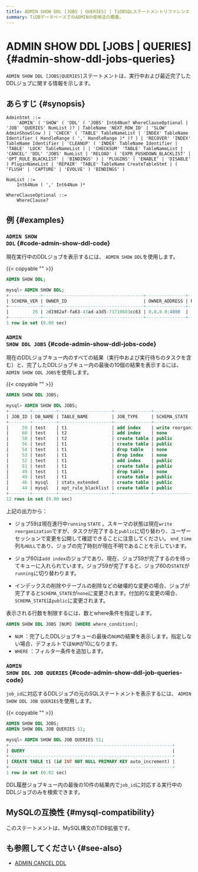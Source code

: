 ```yaml
---
title: ADMIN SHOW DDL [JOBS | QUERIES] | TiDBSQLステートメントリファレンス
summary: TiDBデータベースでのADMINの使用法の概要。
---
```


# ADMIN SHOW DDL [JOBS | QUERIES] {#admin-show-ddl-jobs-queries}

`ADMIN SHOW DDL [JOBS|QUERIES]`ステートメントは、実行中および最近完了したDDLジョブに関する情報を示します。

## あらすじ {#synopsis}

```ebnf+diagram
AdminStmt ::=
    'ADMIN' ( 'SHOW' ( 'DDL' ( 'JOBS' Int64Num? WhereClauseOptional | 'JOB' 'QUERIES' NumList )? | TableName 'NEXT_ROW_ID' | 'SLOW' AdminShowSlow ) | 'CHECK' ( 'TABLE' TableNameList | 'INDEX' TableName Identifier ( HandleRange ( ',' HandleRange )* )? ) | 'RECOVER' 'INDEX' TableName Identifier | 'CLEANUP' ( 'INDEX' TableName Identifier | 'TABLE' 'LOCK' TableNameList ) | 'CHECKSUM' 'TABLE' TableNameList | 'CANCEL' 'DDL' 'JOBS' NumList | 'RELOAD' ( 'EXPR_PUSHDOWN_BLACKLIST' | 'OPT_RULE_BLACKLIST' | 'BINDINGS' ) | 'PLUGINS' ( 'ENABLE' | 'DISABLE' ) PluginNameList | 'REPAIR' 'TABLE' TableName CreateTableStmt | ( 'FLUSH' | 'CAPTURE' | 'EVOLVE' ) 'BINDINGS' )

NumList ::=
    Int64Num ( ',' Int64Num )*

WhereClauseOptional ::=
    WhereClause?
```

## 例 {#examples}

### <code>ADMIN SHOW DDL</code> {#code-admin-show-ddl-code}

現在実行中のDDLジョブを表示するには、 `ADMIN SHOW DDL`を使用します。

{{< copyable "" >}}

```sql
ADMIN SHOW DDL;
```

```sql
mysql> ADMIN SHOW DDL;
+------------+--------------------------------------+---------------+--------------+--------------------------------------+-------+
| SCHEMA_VER | OWNER_ID                             | OWNER_ADDRESS | RUNNING_JOBS | SELF_ID                              | QUERY |
+------------+--------------------------------------+---------------+--------------+--------------------------------------+-------+
|         26 | 2d1982af-fa63-43ad-a3d5-73710683cc63 | 0.0.0.0:4000  |              | 2d1982af-fa63-43ad-a3d5-73710683cc63 |       |
+------------+--------------------------------------+---------------+--------------+--------------------------------------+-------+
1 row in set (0.00 sec)
```

### <code>ADMIN SHOW DDL JOBS</code> {#code-admin-show-ddl-jobs-code}

現在のDDLジョブキュー内のすべての結果（実行中および実行待ちのタスクを含む）と、完了したDDLジョブキュー内の最後の10個の結果を表示するには、 `ADMIN SHOW DDL JOBS`を使用します。

{{< copyable "" >}}

```sql
ADMIN SHOW DDL JOBS;
```

```sql
mysql> ADMIN SHOW DDL JOBS;
+--------+---------+--------------------+--------------+----------------------+-----------+----------+-----------+---------------------+---------------------+---------+
| JOB_ID | DB_NAME | TABLE_NAME         | JOB_TYPE     | SCHEMA_STATE         | SCHEMA_ID | TABLE_ID | ROW_COUNT | START_TIME          | END_TIME            | STATE   |
+--------+---------+--------------------+--------------+----------------------+-----------+----------+-----------+---------------------+---------------------+---------+
|     59 | test    | t1                 | add index    | write reorganization |         1 |       55 |     88576 | 2020-08-17 07:51:58 | NULL                | running |
|     60 | test    | t2                 | add index    | none                 |         1 |       57 |         0 | 2020-08-17 07:51:59 | NULL                | none    |
|     58 | test    | t2                 | create table | public               |         1 |       57 |         0 | 2020-08-17 07:41:28 | 2020-08-17 07:41:28 | synced  |
|     56 | test    | t1                 | create table | public               |         1 |       55 |         0 | 2020-08-17 07:41:02 | 2020-08-17 07:41:02 | synced  |
|     54 | test    | t1                 | drop table   | none                 |         1 |       50 |         0 | 2020-08-17 07:41:02 | 2020-08-17 07:41:02 | synced  |
|     53 | test    | t1                 | drop index   | none                 |         1 |       50 |         0 | 2020-08-17 07:35:44 | 2020-08-17 07:35:44 | synced  |
|     52 | test    | t1                 | add index    | public               |         1 |       50 |    451010 | 2020-08-17 07:34:43 | 2020-08-17 07:35:16 | synced  |
|     51 | test    | t1                 | create table | public               |         1 |       50 |         0 | 2020-08-17 07:34:02 | 2020-08-17 07:34:02 | synced  |
|     49 | test    | t1                 | drop table   | none                 |         1 |       47 |         0 | 2020-08-17 07:34:02 | 2020-08-17 07:34:02 | synced  |
|     48 | test    | t1                 | create table | public               |         1 |       47 |         0 | 2020-08-17 07:33:37 | 2020-08-17 07:33:37 | synced  |
|     46 | mysql   | stats_extended     | create table | public               |         3 |       45 |         0 | 2020-08-17 06:42:38 | 2020-08-17 06:42:38 | synced  |
|     44 | mysql   | opt_rule_blacklist | create table | public               |         3 |       43 |         0 | 2020-08-17 06:42:38 | 2020-08-17 06:42:38 | synced  |
+--------+---------+--------------------+--------------+----------------------+-----------+----------+-----------+---------------------+---------------------+---------+
12 rows in set (0.00 sec)
```

上記の出力から：

-   ジョブ59は現在進行中`running` `STATE` 。スキーマの状態は現在`write reorganization`ですが、タスクが完了すると`public`に切り替わり、ユーザーセッションで変更を公開して確認できることに注意してください。 `end_time`列も`NULL`であり、ジョブの完了時刻が現在不明であることを示しています。

-   ジョブ60は`add index`のジョブであり、現在、ジョブ59が完了するのを待ってキューに入れられています。ジョブ59が完了すると、ジョブ60の`STATE`が`running`に切り替わります。

-   インデックスの削除やテーブルの削除などの破壊的な変更の場合、ジョブが完了すると`SCHEMA_STATE`が`none`に変更されます。付加的な変更の場合、 `SCHEMA_STATE`は`public`に変更されます。

表示される行数を制限するには、数とwhere条件を指定します。

```sql
ADMIN SHOW DDL JOBS [NUM] [WHERE where_condition];
```

-   `NUM` ：完了したDDLジョブキューの最後の`NUM`の結果を表示します。指定しない場合、デフォルトでは`NUM`が10になります。
-   `WHERE` ：フィルター条件を追加します。

### <code>ADMIN SHOW DDL JOB QUERIES</code> {#code-admin-show-ddl-job-queries-code}

`job_id`に対応するDDLジョブの元のSQLステートメントを表示するには、 `ADMIN SHOW DDL JOB QUERIES`を使用します。

{{< copyable "" >}}

```sql
ADMIN SHOW DDL JOBS;
ADMIN SHOW DDL JOB QUERIES 51;
```

```sql
mysql> ADMIN SHOW DDL JOB QUERIES 51;
+--------------------------------------------------------------+
| QUERY                                                        |
+--------------------------------------------------------------+
| CREATE TABLE t1 (id INT NOT NULL PRIMARY KEY auto_increment) |
+--------------------------------------------------------------+
1 row in set (0.02 sec)
```

DDL履歴ジョブキュー内の最後の10件の結果内で`job_id`に対応する実行中のDDLジョブのみを検索できます。

## MySQLの互換性 {#mysql-compatibility}

このステートメントは、MySQL構文のTiDB拡張です。

## も参照してください {#see-also}

-   [ADMIN CANCEL DDL](/sql-statements/sql-statement-admin-cancel-ddl.md)
